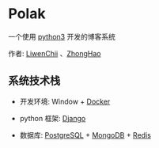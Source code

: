 # Polak

一个使用 [python3](https://www.python.org/) 开发的博客系统     

作者: [LiwenChii](https://github.com/LiwenChii) 、[ZhongHao](https://github.com/zh826256645)

## 系统技术栈

* 开发环境: Window + [Docker](https://www.docker.com/)     

* python 框架: [Django](https://github.com/django/django)     

* 数据库: [PostgreSQL](https://www.postgresql.org/) + [MongoDB](https://www.mongodb.com/) + [Redis](https://redis.io/)
